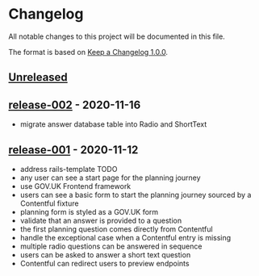 # Changelog

All notable changes to this project will be documented in this file.

The format is based on [Keep a Changelog 1.0.0].

## [Unreleased]

## [release-002] - 2020-11-16

- migrate answer database table into Radio and ShortText

## [release-001] - 2020-11-12

- address rails-template TODO
- any user can see a start page for the planning journey
- use GOV.UK Frontend framework
- users can see a basic form to start the planning journey sourced by a
Contentful fixture
- planning form is styled as a GOV.UK form
- validate that an answer is provided to a question
- the first planning question comes directly from Contentful
- handle the exceptional case when a Contentful entry is missing
- multiple radio questions can be answered in sequence
- users can be asked to answer a short text question
- Contentful can redirect users to preview endpoints

[unreleased]: https://github.com/DfE/DFE-Digital/buy-for-your-school/compare/release-001...HEAD
[release-002]: https://github.com/DFE-Digital/buy-for-your-school/compare/release-001...release-002
[release-001]: https://github.com/DFE-Digital/buy-for-your-school/compare/release-000...release-001

[keep a changelog 1.0.0]: https://keepachangelog.com/en/1.0.0/
